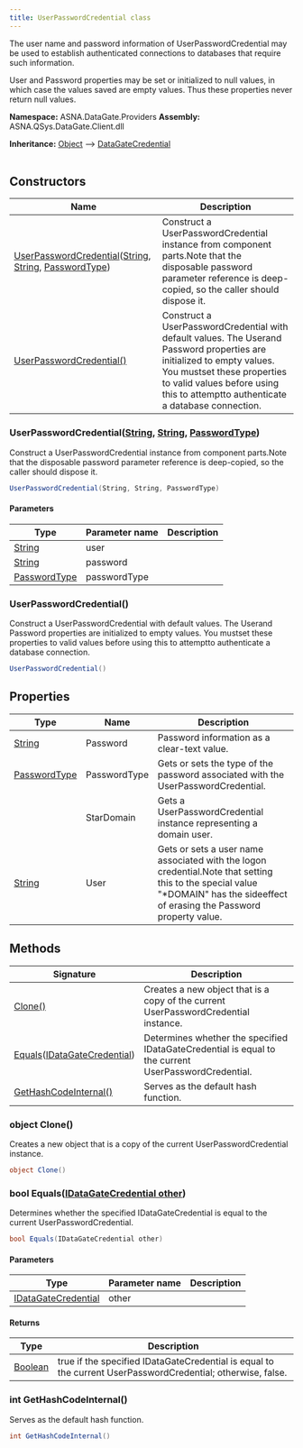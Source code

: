 ```yaml
---
title: UserPasswordCredential class
---
```


The user name and password information of UserPasswordCredential may be
used to establish authenticated connections to databases that require
such information.

User and Password properties may be set or initialized to null values,
in which case the values saved are empty values.  Thus these properties
never return null values.

**Namespace:** ASNA.DataGate.Providers
**Assembly:** ASNA.QSys.DataGate.Client.dll

**Inheritance:** [Object](https://docs.microsoft.com/en-us/dotnet/api/system.object) --> [DataGateCredential](/reference/data-gate-providers/data-gate-credential.html)
<br>
<br>

## Constructors

| Name | Description |
| --- | --- |
| [UserPasswordCredential](#userpasswordcredential-string-string-passwordtype-)([String](https://docs.microsoft.com/en-us/dotnet/api/system.string), [String](https://docs.microsoft.com/en-us/dotnet/api/system.string), [PasswordType](https://learn.microsoft.com/en-us/dotnet/api/)) | Construct a UserPasswordCredential instance from component parts.Note that the disposable password parameter reference is deep-copied, so the caller should dispose it.
| [UserPasswordCredential()](#userpasswordcredential-) | Construct a UserPasswordCredential with default values.  The Userand Password properties are initialized to empty values.  You mustset these properties to valid values before using this to attemptto authenticate a database connection.

### UserPasswordCredential([String](https://docs.microsoft.com/en-us/dotnet/api/system.string), [String](https://docs.microsoft.com/en-us/dotnet/api/system.string), [PasswordType](https://learn.microsoft.com/en-us/dotnet/api/))

Construct a UserPasswordCredential instance from component parts.Note that the disposable password parameter reference is deep-copied, so the caller should dispose it.

```cs
UserPasswordCredential(String, String, PasswordType)
```

#### Parameters

| Type | Parameter name | Description
| --- | --- | ---
| [String](https://docs.microsoft.com/en-us/dotnet/api/system.string) | user | 
| [String](https://docs.microsoft.com/en-us/dotnet/api/system.string) | password | 
| [PasswordType](https://learn.microsoft.com/en-us/dotnet/api/) | passwordType | 

### UserPasswordCredential()

Construct a UserPasswordCredential with default values.  The Userand Password properties are initialized to empty values.  You mustset these properties to valid values before using this to attemptto authenticate a database connection.

```cs
UserPasswordCredential()
```

## Properties

| Type | Name | Description
| --- | --- | --- 
| [String](https://learn.microsoft.com/en-us/dotnet/api/system.string?view=net-8.0) | Password | Password information as a clear-text value. |
| [PasswordType](https://learn.microsoft.com/en-us/dotnet/api/) | PasswordType | Gets or sets the type of the password associated with the UserPasswordCredential. |
|  | StarDomain | Gets a UserPasswordCredential instance representing a domain user. |
| [String](https://learn.microsoft.com/en-us/dotnet/api/system.string?view=net-8.0) | User | Gets or sets a user name associated with the logon credential.Note that setting this to the special value "*DOMAIN" has the sideeffect of erasing the Password property value. |

## Methods

| Signature | Description |
| --- | --- |
| [Clone()](#clone-) | Creates a new object that is a copy of the current UserPasswordCredential instance.
| [Equals](#equals-idatagatecredential-)([IDataGateCredential](/reference/data-gate-providers/i-data-gate-credential.html)) | Determines whether the specified IDataGateCredential is equal to the current UserPasswordCredential.
| [GetHashCodeInternal()](#gethashcodeinternal-) | Serves as the default hash function.

### object Clone()

Creates a new object that is a copy of the current UserPasswordCredential instance.

```cs
object Clone()
```

### bool Equals([IDataGateCredential other](/reference/data-gate-providers/i-data-gate-credential.html))

Determines whether the specified IDataGateCredential is equal to the current UserPasswordCredential.

```cs
bool Equals(IDataGateCredential other)
```

#### Parameters

| Type | Parameter name | Description
| --- | --- | ---
| [IDataGateCredential](/reference/data-gate-providers/i-data-gate-credential.html) | other | 

#### Returns

| Type | Description
| --- | ---
| [Boolean](https://docs.microsoft.com/en-us/dotnet/api/system.boolean) | true if the specified IDataGateCredential is equal to the current UserPasswordCredential; otherwise, false.

### int GetHashCodeInternal()

Serves as the default hash function.

```cs
int GetHashCodeInternal()
```
